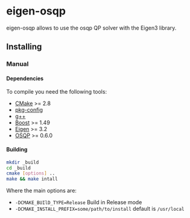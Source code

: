# eigen-osqp

eigen-osqp allows to use the osqp QP solver with the Eigen3 library.

## Installing

### Manual

#### Dependencies

To compile you need the following tools:

 * [CMake]() >= 2.8
 * [pkg-config]()
 * [g++]()
 * [Boost](http://www.boost.org/doc/libs/1_58_0/more/getting_started/unix-variants.html) >= 1.49
 * [Eigen](http://eigen.tuxfamily.org/index.php?title=Main_Page) >= 3.2
 * [OSQP](https://github.com/oxfordcontrol/osqp) >= 0.6.0

#### Building

```sh
mkdir _build
cd _build
cmake [options] ..
make && make intall
```

Where the main options are:

 * `-DCMAKE_BUIlD_TYPE=Release` Build in Release mode
 * `-DCMAKE_INSTALL_PREFIX=some/path/to/install` default is `/usr/local`

